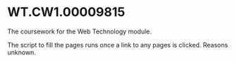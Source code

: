 # WT.CW1.00009815
The coursework for the Web Technology module.

The script to fill the pages runs once a link to any pages is clicked. Reasons unknown.

